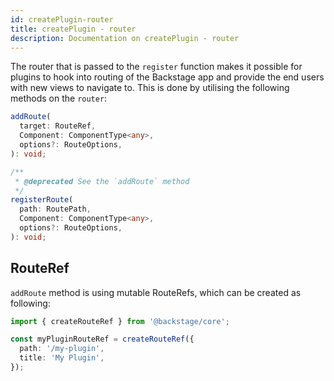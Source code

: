 ```yaml
---
id: createPlugin-router
title: createPlugin - router
description: Documentation on createPlugin - router
---
```


The router that is passed to the `register` function makes it possible for
plugins to hook into routing of the Backstage app and provide the end users with
new views to navigate to. This is done by utilising the following methods on the
`router`:

```typescript
addRoute(
  target: RouteRef,
  Component: ComponentType<any>,
  options?: RouteOptions,
): void;

/**
 * @deprecated See the `addRoute` method
 */
registerRoute(
  path: RoutePath,
  Component: ComponentType<any>,
  options?: RouteOptions,
): void;
```

## RouteRef

`addRoute` method is using mutable RouteRefs, which can be created as following:

```ts
import { createRouteRef } from '@backstage/core';

const myPluginRouteRef = createRouteRef({
  path: '/my-plugin',
  title: 'My Plugin',
});
```
